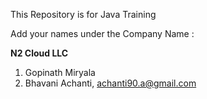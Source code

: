 This Repository is for Java Training 

Add your names under the Company Name :

**N2 Cloud LLC**
1. Gopinath Miryala
2. Bhavani Achanti, achanti90.a@gmail.com
